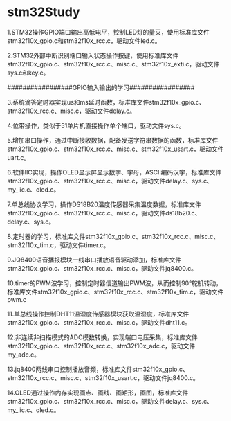 # stm32Study

1.STM32操作GPIO端口输出高低电平，控制LED灯的量灭，使用标准库文件stm32f10x_gpio.c和stm32f10x_rcc.c，驱动文件led.c。

2.STM32外部中断识别端口输入状态操作按键，使用标准库文件stm32f10x_gpio.c、stm32f10x_rcc.c、misc.c、stm32f10x_exti.c，驱动文件sys.c和key.c。

#################GPIO输入输出的学习#################

3.系统滴答定时器实现us和ms延时函数，标准库文件stm32f10x_gpio.c、stm32f10x_rcc.c、misc.c，驱动文件delay.c。

4.位带操作，类似于51单片机直接操作单个端口，驱动文件sys.c。

5.增加串口操作，通过中断接收数据，配备发送字符串数据的函数，标准库文件stm32f10x_gpio.c、stm32f10x_rcc.c、misc.c、stm32f10x_usart.c，驱动文件uart.c。

6.软件IIC实现，操作OLED显示屏显示数字、字母，ASCII编码汉字，标准库文件stm32f10x_gpio.c、stm32f10x_rcc.c、misc.c，驱动文件delay.c、sys.c、my_iic.c、oled.c。

7.单总线协议学习，操作DS18B20温度传感器采集温度数据，标准库文件stm32f10x_gpio.c、stm32f10x_rcc.c、misc.c，驱动文件ds18b20.c、delay.c、sys.c。

8.定时器的学习，标准库文件stm32f10x_gpio.c、stm32f10x_rcc.c、misc.c、stm32f10x_tim.c，驱动文件timer.c。

9.JQ8400语音播报模块一线串口播放语音驱动添加，标准库文件stm32f10x_gpio.c、stm32f10x_rcc.c、misc.c，驱动文件jq8400.c。

10.timer的PWM波学习，控制定时器信道输出PWM波，从而控制90°舵机转动，标准库文件stm32f10x_gpio.c、stm32f10x_rcc.c、stm32f10x_tim.c，驱动文件pwm.c

11.单总线操作控制DHT11温湿度传感器模块获取温湿度，标准库文件stm32f10x_gpio.c、stm32f10x_rcc.c、misc.c，驱动文件dht11.c。

12.非连续非扫描模式的ADC模数转换，实现端口电压采集，标准库文件stm32f10x_gpio.c、stm32f10x_rcc.c、stm32f10x_adc.c，驱动文件my_adc.c。

13.jq8400两线串口控制播放音频，标准库文件stm32f10x_gpio.c、stm32f10x_rcc.c、misc.c、stm32f10x_usart.c，驱动文件jq8400.c。

14.OLED通过操作内存实现画点、画线、画矩形，画图，标准库文件stm32f10x_gpio.c、stm32f10x_rcc.c、misc.c，驱动文件delay.c、sys.c、my_iic.c、oled.c。